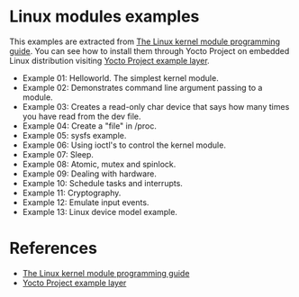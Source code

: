 # Linux modules examples
This examples are extracted from [The Linux kernel module programming guide](https://tldp.org/LDP/lkmpg/2.6/lkmpg.pdf). You can see how to install them through Yocto Project on embedded Linux distribution visiting [Yocto Project example layer](https://github.com/bloppan/meta-app).

- Example 01: Helloworld. The simplest kernel module.
- Example 02: Demonstrates command line argument passing to a module.
- Example 03: Creates a read-only char device that says how many times you have read from the dev file.
- Example 04: Create a "file" in /proc.
- Example 05: sysfs example.
- Example 06: Using ioctl's to control the kernel module.
- Example 07: Sleep.
- Example 08: Atomic, mutex and spinlock.
- Example 09: Dealing with hardware.
- Example 10: Schedule tasks and interrupts.
- Example 11: Cryptography.
- Example 12: Emulate input events.
- Example 13: Linux device model example.


# References

- [The Linux kernel module programming guide](https://tldp.org/LDP/lkmpg/2.6/lkmpg.pdf)
- [Yocto Project example layer](https://github.com/bloppan/meta-app)


